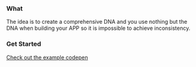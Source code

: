 ### What

The idea is to create a comprehensive DNA and you use nothing but the DNA when
building your APP so it is impossible to achieve inconsistency.

### Get Started

[Check out the example codepen](https://codepen.io/lassediercks/pen/rYdjzm)
